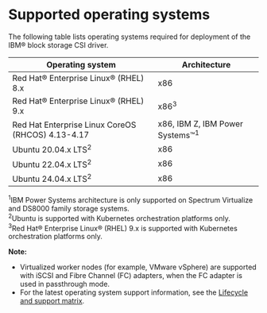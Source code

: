 # Supported operating systems

The following table lists operating systems required for deployment of the IBM® block storage CSI driver.

| Operating system                                  |Architecture|
|---------------------------------------------------|------------|
| Red Hat® Enterprise Linux® (RHEL) 8.x             |x86|
| Red Hat® Enterprise Linux® (RHEL) 9.x             |x86<sup>3</sup>|
| Red Hat Enterprise Linux CoreOS (RHCOS) 4.13-4.17 |x86, IBM Z, IBM Power Systems™<sup>1</sup>|
| Ubuntu 20.04.x LTS<sup>2</sup>                    |x86|
| Ubuntu 22.04.x LTS<sup>2</sup>                    |x86|
| Ubuntu 24.04.x LTS<sup>2</sup>                    |x86|

<sup>1</sup>IBM Power Systems architecture is only supported on Spectrum Virtualize and DS8000 family storage systems.<br/>
<sup>2</sup>Ubuntu is supported with Kubernetes orchestration platforms only.<br/>
<sup>3</sup>Red Hat® Enterprise Linux® (RHEL) 9.x is supported with Kubernetes orchestration platforms only.<br/>

**Note:** 
- Virtualized worker nodes (for example, VMware vSphere) are supported with iSCSI and Fibre Channel (FC) adapters, when the FC adapter is used in passthrough mode.
- For the latest operating system support information, see the [Lifecycle and support matrix](https://www.ibm.com/docs/en/stg-block-csi-driver?topic=SSRQ8T/landing/csi_lifecycle_support_matrix.html).


